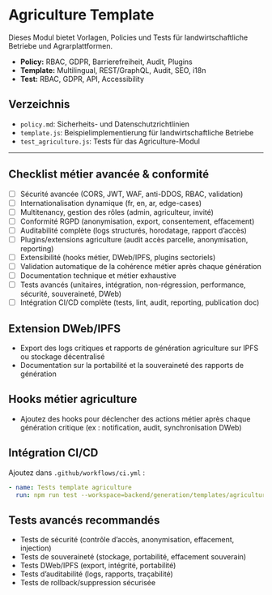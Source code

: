 # Agriculture Template

Dieses Modul bietet Vorlagen, Policies und Tests für landwirtschaftliche Betriebe und Agrarplattformen.

- **Policy:** RBAC, GDPR, Barrierefreiheit, Audit, Plugins
- **Template:** Multilingual, REST/GraphQL, Audit, SEO, i18n
- **Test:** RBAC, GDPR, API, Accessibility

## Verzeichnis
- `policy.md`: Sicherheits- und Datenschutzrichtlinien
- `template.js`: Beispielimplementierung für landwirtschaftliche Betriebe
- `test_agriculture.js`: Tests für das Agriculture-Modul

---

## Checklist métier avancée & conformité
- [ ] Sécurité avancée (CORS, JWT, WAF, anti-DDOS, RBAC, validation)
- [ ] Internationalisation dynamique (fr, en, ar, edge-cases)
- [ ] Multitenancy, gestion des rôles (admin, agriculteur, invité)
- [ ] Conformité RGPD (anonymisation, export, consentement, effacement)
- [ ] Auditabilité complète (logs structurés, horodatage, rapport d’accès)
- [ ] Plugins/extensions agriculture (audit accès parcelle, anonymisation, reporting)
- [ ] Extensibilité (hooks métier, DWeb/IPFS, plugins sectoriels)
- [ ] Validation automatique de la cohérence métier après chaque génération
- [ ] Documentation technique et métier exhaustive
- [ ] Tests avancés (unitaires, intégration, non-régression, performance, sécurité, souveraineté, DWeb)
- [ ] Intégration CI/CD complète (tests, lint, audit, reporting, publication doc)

## Extension DWeb/IPFS
- Export des logs critiques et rapports de génération agriculture sur IPFS ou stockage décentralisé
- Documentation sur la portabilité et la souveraineté des rapports de génération

## Hooks métier agriculture
- Ajoutez des hooks pour déclencher des actions métier après chaque génération critique (ex : notification, audit, synchronisation DWeb)

## Intégration CI/CD
Ajoutez dans `.github/workflows/ci.yml` :
```yaml
- name: Tests template agriculture
  run: npm run test --workspace=backend/generation/templates/agriculture
```

## Tests avancés recommandés
- Tests de sécurité (contrôle d’accès, anonymisation, effacement, injection)
- Tests de souveraineté (stockage, portabilité, effacement souverain)
- Tests DWeb/IPFS (export, intégrité, portabilité)
- Tests d’auditabilité (logs, rapports, traçabilité)
- Tests de rollback/suppression sécurisée
